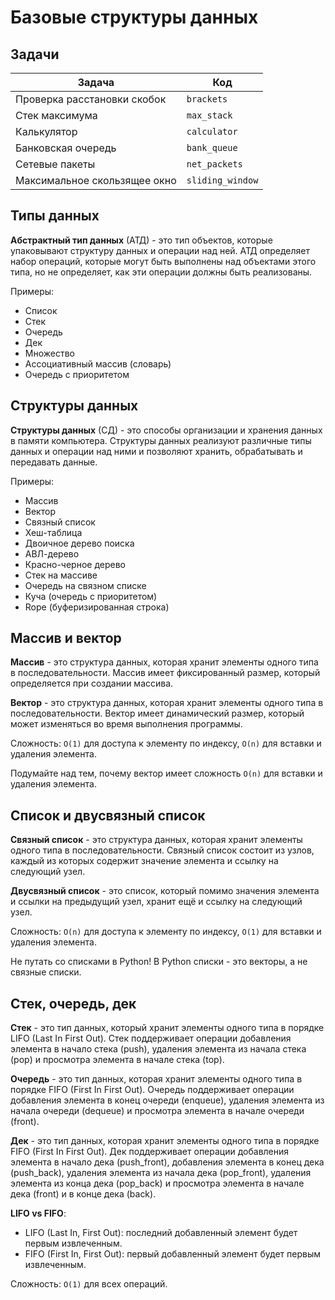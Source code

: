# Базовые структуры данных

## Задачи

| Задача                       | Код              |
|------------------------------|------------------|
| Проверка расстановки скобок  | `brackets`       |
| Стек максимума               | `max_stack`      |
| Калькулятор                  | `calculator`     |
| Банковская очередь           | `bank_queue`     |
| Сетевые пакеты               | `net_packets`    |
| Максимальное скользящее окно | `sliding_window` |

## Типы данных

**Абстрактный тип данных** (АТД) - это тип объектов, которые упаковывают структуру данных и операции над ней. АТД
определяет
набор операций, которые могут быть выполнены над объектами этого типа, но не определяет, как эти операции должны быть
реализованы.

Примеры:

- Список
- Стек
- Очередь
- Дек
- Множество
- Ассоциативный массив (словарь)
- Очередь с приоритетом

## Структуры данных

**Структуры данных** (СД) - это способы организации и хранения данных в памяти компьютера. Структуры данных реализуют
различные типы данных и операции над ними и позволяют хранить, обрабатывать и передавать
данные.

Примеры:

- Массив
- Вектор
- Связный список
- Хеш-таблица
- Двоичное дерево поиска
- АВЛ-дерево
- Красно-черное дерево
- Стек на массиве
- Очередь на связном списке
- Куча (очередь с приоритетом)
- Rope (буферизированная строка)

## Массив и вектор

**Массив** - это структура данных, которая хранит элементы одного типа в последовательности. Массив имеет фиксированный
размер,
который определяется при создании массива.

**Вектор** - это структура данных, которая хранит элементы одного типа в последовательности. Вектор имеет динамический
размер,
который может изменяться во время выполнения программы.

Сложность: `O(1)` для доступа к элементу по индексу, `O(n)` для вставки и удаления элемента.

Подумайте над тем, почему вектор имеет сложность `O(n)` для вставки и удаления элемента.

## Список и двусвязный список

**Связный список** - это структура данных, которая хранит элементы одного типа в последовательности. Связный список
состоит из
узлов, каждый из которых содержит значение элемента и ссылку на следующий узел.

**Двусвязный список** - это список, который помимо значения элемента и ссылки на предыдущий узел, хранит ещё и ссылку
на следующий узел.

Сложность: `O(n)` для доступа к элементу по индексу, `O(1)` для вставки и удаления элемента.

Не путать со списками в Python! В Python списки - это векторы, а не связные списки.

## Стек, очередь, дек

**Стек** - это тип данных, который хранит элементы одного типа в порядке LIFO (Last In First Out). Стек
поддерживает
операции добавления элемента в начало стека (push), удаления элемента из начала стека (pop) и просмотра элемента в
начале
стека (top).

**Очередь** - это тип данных, которая хранит элементы одного типа в порядке FIFO (First In First Out). Очередь
поддерживает
операции добавления элемента в конец очереди (enqueue), удаления элемента из начала очереди (dequeue) и просмотра
элемента
в начале очереди (front).

**Дек** - это тип данных, которая хранит элементы одного типа в порядке FIFO (First In First Out). Дек
поддерживает
операции добавления элемента в начало дека (push_front), добавления элемента в конец дека (push_back), удаления элемента
из начала дека (pop_front), удаления элемента из конца дека (pop_back) и просмотра элемента в начале дека (front) и в
конце дека (back).

**LIFO vs FIFO**:

* LIFO (Last In, First Out): последний добавленный элемент будет первым извлеченным.
* FIFO (First In, First Out): первый добавленный элемент будет первым извлеченным.

Сложность: `O(1)` для всех операций.



